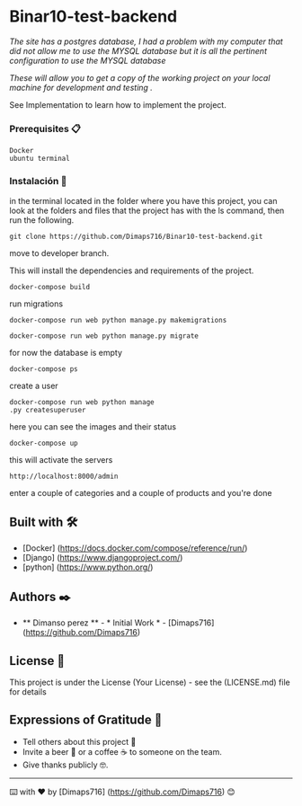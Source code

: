 # Binar10-test-backend

_The site has a postgres database, I had a problem with my computer that did not allow me to use the MYSQL database but it is all the pertinent configuration to use the MYSQL database_

_These will allow you to get a copy of the working project on your local machine for development and testing ._

See Implementation to learn how to implement the project.


### Prerequisites  📋


```
Docker
ubuntu terminal
```

### Instalación 🔧

in the terminal located in the folder where you have this project, you can look at the folders and files that the project has with the ls command,
then run the following.
```
git clone https://github.com/Dimaps716/Binar10-test-backend.git
```
move to developer branch.

This will install the dependencies and requirements of the project.

```
docker-compose build
```
run migrations

```
docker-compose run web python manage.py makemigrations

docker-compose run web python manage.py migrate

```
for now the database is empty
```
docker-compose ps
```
create a user
```
docker-compose run web python manage
.py createsuperuser
```

here you can see the images and their status
```
docker-compose up
```
this will activate the servers

```
http://localhost:8000/admin
```
enter a couple of categories and a couple of products and you're done
## Built with 🛠️


* [Docker] (https://docs.docker.com/compose/reference/run/)
* [Django] (https://www.djangoproject.com/)
* [python] (https://www.python.org/)


## Authors ✒️


* ** Dimanso perez ** - * Initial Work * - [Dimaps716] (https://github.com/Dimaps716)


## License 📄

This project is under the License (Your License) - see the  (LICENSE.md) file for details

## Expressions of Gratitude 🎁

* Tell others about this project 📢
* Invite a beer 🍺 or a coffee ☕ to someone on the team.
* Give thanks publicly 🤓.




---
⌨️ with ❤️ by [Dimaps716] (https://github.com/Dimaps716) 😊
